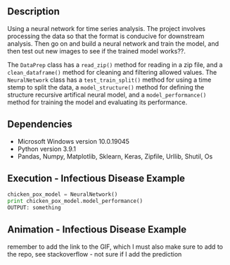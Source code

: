 ## Description 
Using a neural network for time series analysis. The project involves processing the data so that the format is conducive for downstream analysis. Then go on and build a neural network and train the model, and then test out new images to see if the trained model works??. 

The `DataPrep` class has a `read_zip()` method for reading in a zip file,  and a `clean_dataframe()` method for cleaning and filtering allowed values. The `NeuralNetwork` class has a `test_train_split()` method for using a time stemp to split the data, a `model_structure()` method for defining the structure recursive artifical neural model,  and a `model_performance()` method for training the model and evaluating its performance.   

## Dependencies
* Microsoft Windows version 10.0.19045
* Python version 3.9.1
* Pandas, Numpy, Matplotlib, Sklearn, Keras, Zipfile, Urllib, Shutil, Os 

## Execution - Infectious Disease Example
```python
chicken_pox_model = NeuralNetwork()
print chicken_pox_model.model_performance()
OUTPUT: something
```

## Animation - Infectious Disease Example
remember to add the link to the GIF, which I must also make sure to add to the repo, see stackoverflow - not sure if I add the prediction

